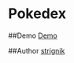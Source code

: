 # Pokedex

##Demo
[Demo](https://strignik.github.io/Pokedex/demo/)

##Author
[strignik](https://github.com/strignik)
